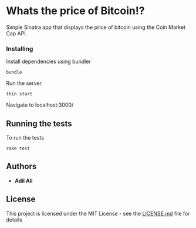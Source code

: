 # Whats the price of Bitcoin!?

Simple Sinatra app that displays the price of bitcoin using the Coin Market Cap API.

### Installing

Install dependencies using bundler

```
bundle
```

Run the server 

```
thin start
```

Navigate to localhost:3000/

## Running the tests

To run the tests

```
rake test
```


## Authors

* **Adil Ali** 



## License

This project is licensed under the MIT License - see the [LICENSE.md](LICENSE.md) file for details


